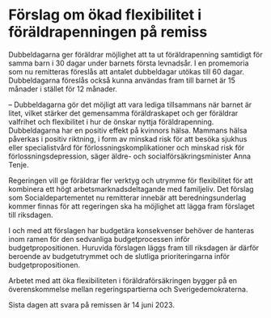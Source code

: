 # Förslag om ökad flexibilitet i föräldrapenningen på remiss

Dubbeldagarna ger föräldrar möjlighet att ta ut föräldrapenning samtidigt för samma barn i 30 dagar under barnets första levnadsår. I en promemoria som nu remitteras föreslås att antalet dubbeldagar utökas till 60 dagar. Dubbeldagarna föreslås också kunna användas fram till barnet är 15 månader i stället för 12 månader.

– Dubbeldagarna gör det möjligt att vara lediga tillsammans när barnet är litet, vilket stärker det gemensamma föräldraskapet och ger föräldrar valfrihet och flexibilitet i hur de önskar nyttja föräldrapenning. Dubbeldagarna har en positiv effekt på kvinnors hälsa. Mammans hälsa påverkas i positiv riktning, i form av minskad risk för att besöka sjukhus eller specialistvård för förlossningskomplikationer och minskad risk för förlossningsdepression, säger äldre\- och socialförsäkringsminister Anna Tenje.

Regeringen vill ge föräldrar fler verktyg och utrymme för flexibilitet för att kombinera ett högt arbetsmarknadsdeltagande med familjeliv. Det förslag som Socialdepartementet nu remitterar innebär att beredningsunderlag kommer finnas för att regeringen ska ha möjlighet att lägga fram förslaget till riksdagen.

I och med att förslagen har budgetära konsekvenser behöver de hanteras inom ramen för den sedvanliga budgetprocessen inför budgetpropositionen. Huruvida förslagen läggs fram till riksdagen är därför beroende av budgetutrymmet och de slutliga prioriteringarna inför budgetpropositionen.

Arbetet med att öka flexibiliteten i föräldraförsäkringen bygger på en överenskommelse mellan regeringspartierna och Sverigedemokraterna.

Sista dagen att svara på remissen är 14 juni 2023\.
